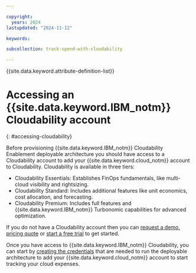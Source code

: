 ```yaml
---

copyright:
  years: 2024
lastupdated: "2024-11-12"

keywords:

subcollection: track-spend-with-cloudability

---
```



{{site.data.keyword.attribute-definition-list}}

# Accessing an {{site.data.keyword.IBM_notm}} Cloudability account
{: #accessing-cloudability}

Before provisioning {{site.data.keyword.IBM_notm}} Cloudability Enablement deployable architecture you should have access to a Cloudability account to add your {{site.data.keyword.cloud_notm}} account to Cloudability. Cloudability is available in three tiers:

- Cloudability Essentials: Establishes FinOps fundamentals, like multi-cloud visibility and rightsizing.
- Cloudability Standard: Includes additional features like unit economics, cost allocation, and forecasting.
- Cloudability Premium: Includes full features and {{site.data.keyword.IBM_notm}} Turbonomic capabilities for advanced optimization.

If you do not have a Cloudability account then you can [request a demo, pricing quote](https://www.apptio.com/cloudability-demo-pricing-request/) or [start a free trial](https://www.apptio.com/cloudability-free-trial-request/) to get started.

Once you have access to {{site.data.keyword.IBM_notm}} Cloudability, you can start by [creating the credentials](/docs/track-spend-with-cloudability?topic=track-spend-with-cloudability-planning) that are needed to run the deployable architecture to add your {{site.data.keyword.cloud_notm}} account to start tracking your cloud expenses.
